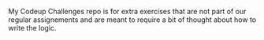 My Codeup Challenges repo is for extra exercises that are not part of our regular assignements and are meant to require a bit of thought about how to write the logic.